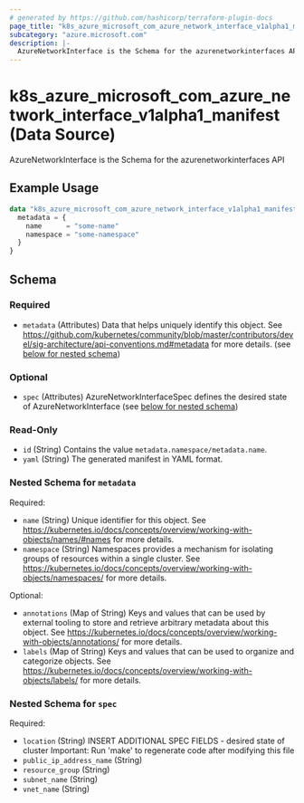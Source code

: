 ```yaml
---
# generated by https://github.com/hashicorp/terraform-plugin-docs
page_title: "k8s_azure_microsoft_com_azure_network_interface_v1alpha1_manifest Data Source - terraform-provider-k8s"
subcategory: "azure.microsoft.com"
description: |-
  AzureNetworkInterface is the Schema for the azurenetworkinterfaces API
---
```


# k8s_azure_microsoft_com_azure_network_interface_v1alpha1_manifest (Data Source)

AzureNetworkInterface is the Schema for the azurenetworkinterfaces API

## Example Usage

```terraform
data "k8s_azure_microsoft_com_azure_network_interface_v1alpha1_manifest" "example" {
  metadata = {
    name      = "some-name"
    namespace = "some-namespace"
  }
}
```

<!-- schema generated by tfplugindocs -->
## Schema

### Required

- `metadata` (Attributes) Data that helps uniquely identify this object. See https://github.com/kubernetes/community/blob/master/contributors/devel/sig-architecture/api-conventions.md#metadata for more details. (see [below for nested schema](#nestedatt--metadata))

### Optional

- `spec` (Attributes) AzureNetworkInterfaceSpec defines the desired state of AzureNetworkInterface (see [below for nested schema](#nestedatt--spec))

### Read-Only

- `id` (String) Contains the value `metadata.namespace/metadata.name`.
- `yaml` (String) The generated manifest in YAML format.

<a id="nestedatt--metadata"></a>
### Nested Schema for `metadata`

Required:

- `name` (String) Unique identifier for this object. See https://kubernetes.io/docs/concepts/overview/working-with-objects/names/#names for more details.
- `namespace` (String) Namespaces provides a mechanism for isolating groups of resources within a single cluster. See https://kubernetes.io/docs/concepts/overview/working-with-objects/namespaces/ for more details.

Optional:

- `annotations` (Map of String) Keys and values that can be used by external tooling to store and retrieve arbitrary metadata about this object. See https://kubernetes.io/docs/concepts/overview/working-with-objects/annotations/ for more details.
- `labels` (Map of String) Keys and values that can be used to organize and categorize objects. See https://kubernetes.io/docs/concepts/overview/working-with-objects/labels/ for more details.


<a id="nestedatt--spec"></a>
### Nested Schema for `spec`

Required:

- `location` (String) INSERT ADDITIONAL SPEC FIELDS - desired state of cluster Important: Run 'make' to regenerate code after modifying this file
- `public_ip_address_name` (String)
- `resource_group` (String)
- `subnet_name` (String)
- `vnet_name` (String)
